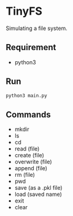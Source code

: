 # TinyFS
Simulating a file system.

## Requirement
- python3

## Run
``` bash
python3 main.py
```

## Commands
- mkdir
- ls
- cd
- read (file)
- create (file)
- overwrite (file)
- append (file)
- rm (file)
- pwd
- save (as a .pkl file)
- load (saved name)
- exit
- clear
